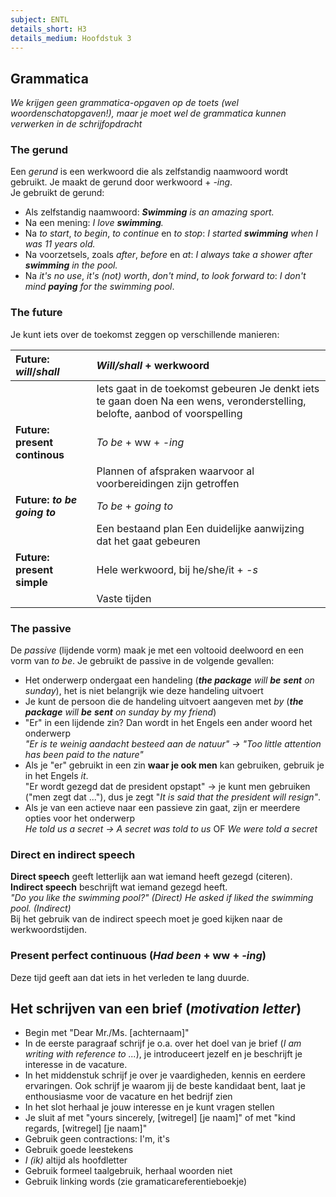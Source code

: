 ```yaml
---
subject: ENTL
details_short: H3
details_medium: Hoofdstuk 3
---
```


## Grammatica

*We krijgen geen grammatica-opgaven op de toets (wel woordenschatopgaven\!), maar je moet wel de grammatica kunnen verwerken in de schrijfopdracht*

### **The gerund**

Een *gerund* is een werkwoord die als zelfstandig naamwoord wordt gebruikt. Je maakt de gerund door werkwoord \+ *\-ing*.  
Je gebruikt de gerund:

* Als zelfstandig naamwoord: ***Swimming** is an amazing sport.*  
* Na een mening: *I love **swimming**.*  
* Na *to start*, *to begin*, *to continue* en *to stop*: *I started **swimming** when I was 11 years old.*
* Na voorzetsels, zoals *after*, *before* en *at*: *I always take a shower after **swimming** in the pool.*  
* Na *it's no use*, *it's (not) worth*, *don't mind*, *to look forward to*: *I don't mind **paying** for the swimming pool*.

### **The future**

Je kunt iets over de toekomst zeggen op verschillende manieren:

| Future: *will*/*shall* | *Will/shall* \+ werkwoord |
| :---- | :---- |
|  | Iets gaat in de toekomst gebeuren Je denkt iets te gaan doen Na een wens, veronderstelling, belofte, aanbod of voorspelling |
| **Future: present continous** | *To be* \+ ww \+ *\-ing* |
|  | Plannen of afspraken waarvoor al voorbereidingen zijn getroffen |
| **Future: *to be going to*** | *To be* \+ *going to* |
|  | Een bestaand plan Een duidelijke aanwijzing dat het gaat gebeuren |
| **Future: present simple** | Hele werkwoord, bij he/she/it \+ *\-s* |
|  | Vaste tijden  |

### **The passive**

De *passive* (lijdende vorm) maak je met een voltooid deelwoord en een vorm van *to be*. Je gebruikt de passive in de volgende gevallen:

* Het onderwerp ondergaat een handeling (***the package** will **be** **sent** on sunday*), het is niet belangrijk wie deze handeling uitvoert  
* Je kunt de persoon die de handeling uitvoert aangeven met *by* (***the package** will **be** **sent** on sunday by my friend*)  
* "Er" in een lijdende zin? Dan wordt in het Engels een ander woord het onderwerp  
  *"Er is te weinig aandacht besteed aan de natuur" → "Too little attention has been paid to the nature"*  
* Als je "er" gebruikt in een zin **waar je ook men** kan gebruiken, gebruik je in het Engels *it*.  
  "Er wordt gezegd dat de president opstapt" → je kunt men gebruiken ("men zegt dat ..."), dus je zegt "*It is said that the president will resign"*.  
* Als je van een actieve naar een passieve zin gaat, zijn er meerdere opties voor het onderwerp  
  *He told us a secret → A secret was told to us* OF *We were told a secret*

### **Direct en indirect speech**

**Direct speech** geeft letterlijk aan wat iemand heeft gezegd (citeren). **Indirect speech** beschrijft wat iemand gezegd heeft.  
*"Do you like the swimming pool?" (Direct) He asked if liked the swimming pool. (Indirect)*  
Bij het gebruik van de indirect speech moet je goed kijken naar de werkwoordstijden.

### **Present perfect continuous (*Had been* \+ ww \+ *\-ing*)**

Deze tijd geeft aan dat iets in het verleden te lang duurde.

## Het schrijven van een brief (*motivation letter*)

* Begin met "Dear Mr./Ms. \[achternaam\]"  
* In de eerste paragraaf schrijf je o.a. over het doel van je brief (*I am writing with reference to ...*), je introduceert jezelf en je beschrijft je interesse in de vacature.  
* In het middenstuk schrijf je over je vaardigheden, kennis en eerdere ervaringen. Ook schrijf je waarom jij de beste kandidaat bent, laat je enthousiasme voor de vacature en het bedrijf zien  
* In het slot herhaal je jouw interesse en je kunt vragen stellen  
* Je sluit af met "yours sincerely, \[witregel\] \[je naam\]" of met "kind regards, \[witregel\] \[je naam\]"
* Gebruik geen contractions: I'm, it's  
* Gebruik goede leestekens  
* *I (ik)* altijd als hoofdletter  
* Gebruik formeel taalgebruik, herhaal woorden niet  
* Gebruik linking words (zie gramaticareferentieboekje)
